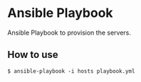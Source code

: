 # Ansible Playbook

Ansible Playbook to provision the servers.

## How to use

```
$ ansible-playbook -i hosts playbook.yml
```